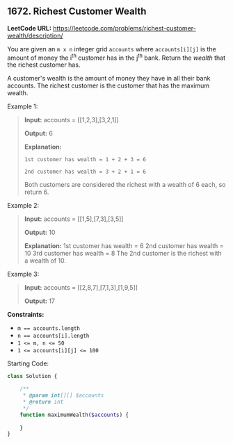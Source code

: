 ## 1672. Richest Customer Wealth
**LeetCode URL:** https://leetcode.com/problems/richest-customer-wealth/description/

You are given an `m x n` integer grid `accounts` where `accounts[i][j]` is the amount of money the i<sup>th</sup>​ customer has in the j​​​​​​​​​​​<sup>th</sup>​​​​ bank. Return the *wealth* that the richest customer has.

A customer's wealth is the amount of money they have in all their bank accounts. The richest customer is the customer that has the maximum wealth.

 

Example 1:
> **Input:** accounts = [[1,2,3],[3,2,1]]
> 
> **Output:** 6
> 
> **Explanation:**
>
> `1st customer has wealth = 1 + 2 + 3 = 6`
>
> `2nd customer has wealth = 3 + 2 + 1 = 6`
> 
> Both customers are considered the richest with a wealth of 6 each, so return 6.

Example 2:
> **Input:** accounts = [[1,5],[7,3],[3,5]]
> 
> **Output:** 10
> 
> **Explanation:** 
1st customer has wealth = 6
2nd customer has wealth = 10 
3rd customer has wealth = 8
The 2nd customer is the richest with a wealth of 10.

Example 3:
> **Input:** accounts = [[2,8,7],[7,1,3],[1,9,5]]
> 
> **Output:** 17
 

**Constraints:**
* `m == accounts.length`
* `n == accounts[i].length`
* `1 <= m, n <= 50`
* `1 <= accounts[i][j] <= 100`

Starting Code:

```php
class Solution {

    /**
     * @param int[][] $accounts
     * @return int
     */
    function maximumWealth($accounts) {
        
    }
}
```
